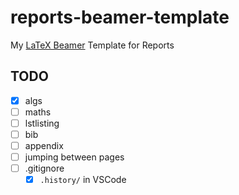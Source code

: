 # reports-beamer-template

My [LaTeX Beamer](https://ctan.math.washington.edu/tex-archive/macros/latex/contrib/beamer/doc/beameruserguide.pdf) Template for Reports

## TODO
- [x] algs
- [ ] maths
- [ ] lstlisting
- [ ] bib
- [ ] appendix
- [ ] jumping between pages
- [ ] .gitignore
  - [x] `.history/` in VSCode